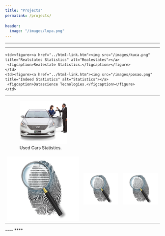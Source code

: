 ```yaml
---
title: "Projects"
permalink: /projects/

header:
  image: "/images/lupa.png"
---
```

----
****
<table>
  <tr>
    <td><figure><a href="https://github.com/Visanpy-Tech/cars"><img src="/images/cars_sales.png" title="Used Cars Statistics Code Repository" alt="Statistics"></a>
     <figcaption>Used Cars Statistics.</figcaption></figure>
    </td>

    <td><figure><a href="../html-link.htm"><img src="/images/kuca.png" title="Realstates Statistics" alt="Realestates"></a>
     <figcaption>Realestate Statistics.</figcaption></figure>
    </td>
    <td><figure><a href="../html-link.htm"><img src="/images/posao.png" title="Indeed Statistics" alt="Statistics"></a>
     <figcaption>Datascience Tecnologies.</figcaption></figure>
    </td>
  </tr>
  <tr>
   <td><a href="../html-link.htm"><img src="/images/placeholder.png" title="White flower" alt="Flower"></a></td>
    <td><a href="../html-link.htm"><img src="/images/placeholder.png"  title="White flower" alt="Flower"></a></td>
    <td><a href="../html-link.htm"><img src="/images/placeholder.png"  title="White flower" alt="Flower"></a></td>
  </tr>
</table>
----
****
